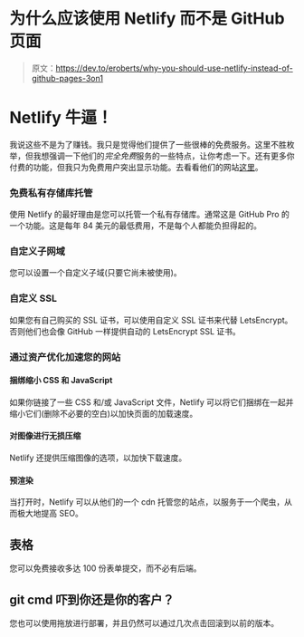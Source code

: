 # 为什么应该使用 Netlify 而不是 GitHub 页面

> 原文：<https://dev.to/eroberts/why-you-should-use-netlify-instead-of-github-pages-3on1>

# Netlify 牛逼！

我说这些不是为了赚钱。我只是觉得他们提供了一些很棒的免费服务。这里不胜枚举，但我想强调一下他们的*完全免费*服务的一些特点，让你考虑一下。还有更多你付费的功能，但我只为免费用户突出显示功能。去看看他们的网站[这里](https://netlify.com)。

### 免费私有存储库托管

使用 Netlify 的最好理由是您可以托管一个私有存储库。通常这是 GitHub Pro 的一个功能。这是每年 84 美元的最低费用，不是每个人都能负担得起的。

### 自定义子网域

您可以设置一个自定义子域(只要它尚未被使用)。

### 自定义 SSL

如果您有自己购买的 SSL 证书，可以使用自定义 SSL 证书来代替 LetsEncrypt。否则他们也会像 GitHub 一样提供自动的 LetsEncrypt SSL 证书。

### 通过资产优化加速您的网站

#### 捆绑缩小 CSS 和 JavaScript

如果你链接了一些 CSS 和/或 JavaScript 文件，Netlify 可以将它们捆绑在一起并缩小它们(删除不必要的空白)以加快页面的加载速度。

#### 对图像进行无损压缩

Netlify 还提供压缩图像的选项，以加快下载速度。

#### 预渲染

当打开时，Netlify 可以从他们的一个 cdn 托管您的站点，以服务于一个爬虫，从而极大地提高 SEO。

## 表格

您可以免费接收多达 100 份表单提交，而不必有后端。

## git cmd 吓到你还是你的客户？

您也可以使用拖放进行部署，并且仍然可以通过几次点击回滚到以前的版本。